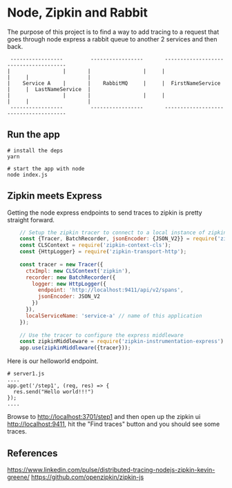 # Node, Zipkin and Rabbit

The purpose of this project is to find a way to add tracing to a request that 
goes through node express a rabbit queue to another 2 services and then back.


     
     
     -----------------         -----------------       -------------------       -------------------
    |                 |       |                 |     |                   |     |                   |
    |    Service A    |       |    RabbitMQ     |     |  FirstNameService |     |  LastNameService  |
    |                 |       |                 |     |                   |     |                   |
     -----------------         -----------------       -------------------       -------------------
         
## Run the app

    # install the deps
    yarn

    # start the app with node
    node index.js
         
## Zipkin meets Express         
         
 Getting the node express endpoints to send traces to zipkin is pretty straight forward.

```javascript
    // Setup the zipkin tracer to connect to a local instance of zipkin
    const {Tracer, BatchRecorder, jsonEncoder: {JSON_V2}} = require('zipkin');
    const CLSContext = require('zipkin-context-cls');
    const {HttpLogger} = require('zipkin-transport-http');
    
    const tracer = new Tracer({
      ctxImpl: new CLSContext('zipkin'),
      recorder: new BatchRecorder({
        logger: new HttpLogger({
          endpoint: 'http://localhost:9411/api/v2/spans',
          jsonEncoder: JSON_V2
        })
      }),
      localServiceName: 'service-a' // name of this application
    });
    
    // Use the tracer to configure the express middleware
    const zipkinMiddleware = require('zipkin-instrumentation-express').expressMiddleware;
    app.use(zipkinMiddleware({tracer})); 
``` 

Here is our helloworld endpoint. 

    # server1.js
    ....
    app.get('/step1', (req, res) => {
      res.send("Hello world!!!")
    });
    ....

Browse to [http://localhost:3701/step1]() and then open up the zipkin ui [http://localhost:9411](), 
hit the "Find traces" button and you should see some traces. 



[logo]: https://github.com/SprintHive/node-zipkin-rabbit-test/blob/master/docs/step1.png "Screen shot of step1"

## 
 
 
 ## References 
 
https://www.linkedin.com/pulse/distributed-tracing-nodejs-zipkin-kevin-greene/
https://github.com/openzipkin/zipkin-js
 